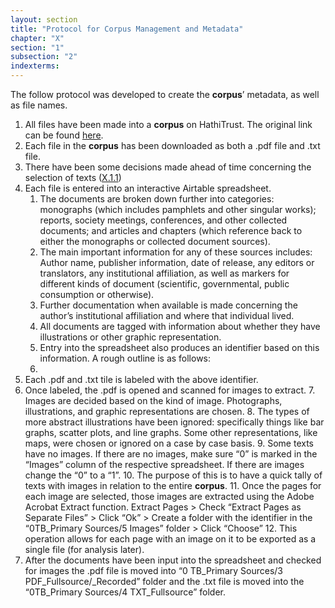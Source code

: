 ```yaml
---
layout: section
title: "Protocol for Corpus Management and Metadata"
chapter: "X"
section: "1"
subsection: "2"
indexterms: 
---
```


The follow protocol was developed to create the <span data-tooltip aria-haspopup="true" class="has-tip" data-disable-hover="false" tabindex="1" data-title="A corpus refers to a collection of texts used for computational analysis."><b>corpus</b></span>’ metadata, as well as file names.

1. All files have been made into a <span data-tooltip aria-haspopup="true" class="has-tip" data-disable-hover="false" tabindex="1" data-title="A corpus refers to a collection of texts used for computational analysis."><b>corpus</b></span> on HathiTrust. The original link can be found [here](https://babel.hathitrust.org/cgi/mb?a=listis&c=441640771%20).
2. Each file in the <span data-tooltip aria-haspopup="true" class="has-tip" data-disable-hover="false" tabindex="1" data-title="A corpus refers to a collection of texts used for computational analysis."><b>corpus</b></span> has been downloaded as both a .pdf file and .txt file.
3. There have been some decisions made ahead of time concerning the selection of texts (<a href="{{ site.baseurl }}/narrative/X_1_1">X.1.1</a>)
4. Each file is entered into an interactive Airtable spreadsheet.
    1. The documents are broken down further into categories: monographs (which includes pamphlets and other singular works); reports, society meetings, conferences, and other collected documents; and articles and chapters (which reference back to either the monographs or collected document sources).
    2. The main important information for any of these sources includes: Author name, publisher information, date of release, any editors or translators, any institutional affiliation, as well as markers for different kinds of document (scientific, governmental, public consumption or otherwise).
    3. Further documentation when available is made concerning the author’s institutional affiliation and where that individual lived.
    4. All documents are tagged with information about whether they have illustrations or other graphic representation.
    5. Entry into the spreadsheet also produces an identifier based on this information. A rough outline is as follows: 
    6. 
5. Each .pdf and .txt tile is labeled with the above identifier.
6. Once labeled, the .pdf is opened and scanned for images to extract.
    7. Images are decided based on the kind of image. Photographs, illustrations, and graphic representations are chosen.
    8. The types of more abstract illustrations have been ignored: specifically things like bar graphs, scatter plots, and line graphs. Some other representations, like maps, were chosen or ignored on a case by case basis.
    9. Some texts have no images. If there are no images, make sure “0” is marked in the “Images” column of the respective spreadsheet. If there are images change the “0” to a “1”.
    10. The purpose of this is to have a quick tally of texts with images in relation to the entire <span data-tooltip aria-haspopup="true" class="has-tip" data-disable-hover="false" tabindex="1" data-title="A corpus refers to a collection of texts used for computational analysis."><b>corpus</b></span>.
    11. Once the pages for each image are selected, those images are extracted using the Adobe Acrobat Extract function. Extract Pages > Check “Extract Pages as Separate Files” > Click “Ok” > Create a folder with the identifier in the “0TB_Primary Sources/5 Images” folder > Click “Choose”
    12. This operation allows for each page with an image on it to be exported as a single file (for analysis later).
7. After the documents have been input into the spreadsheet and checked for images the .pdf file is moved into “0 TB_Primary Sources/3 PDF_Fullsource/_Recorded” folder and the .txt file is moved into the “0TB_Primary Sources/4 TXT_Fullsource” folder.
